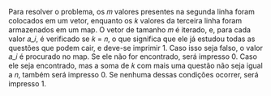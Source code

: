 Para resolver o problema, os 𝑚 valores presentes na segunda linha foram colocados em um vetor, enquanto os 𝑘 valores da terceira linha foram armazenados em um map. O vetor de tamanho 𝑚 é iterado, e, para cada valor 𝑎_𝑖, é verificado se 𝑘 = 𝑛, o que significa que ele já estudou todas as questões que podem cair, e deve-se imprimir 1. Caso isso seja falso, o valor 𝑎_𝑖 é procurado no map. Se ele não for encontrado, será impresso 0. Caso ele seja encontrado, mas a soma de 
𝑘 com mais uma questão não seja igual a 𝑛, também será impresso 0. Se nenhuma dessas condições ocorrer, será impresso 1.